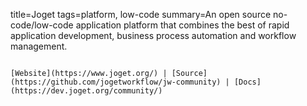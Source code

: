 title=Joget
tags=platform, low-code
summary=An open source no-code/low-code application platform that combines the best of rapid application development, business process automation and workflow management.
~~~~~~

[Website](https://www.joget.org/) | [Source](https://github.com/jogetworkflow/jw-community) | [Docs](https://dev.joget.org/community/)



